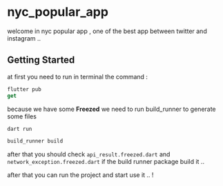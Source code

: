 # nyc_popular_app

welcome in nyc popular app , one of the best app between twitter and instagram ..

## Getting Started

at first you need to run in terminal the command :

```dart
flutter pub
get
```

because we have some **Freezed** we need to run build_runner to generate some files

```dart
dart run

build_runner build
```

after that you should check ```api_result.freezed.dart``` and ```network_exception.freezed.dart``` if the build runner
package build it ..

after that you can run the project and start use it .. !
